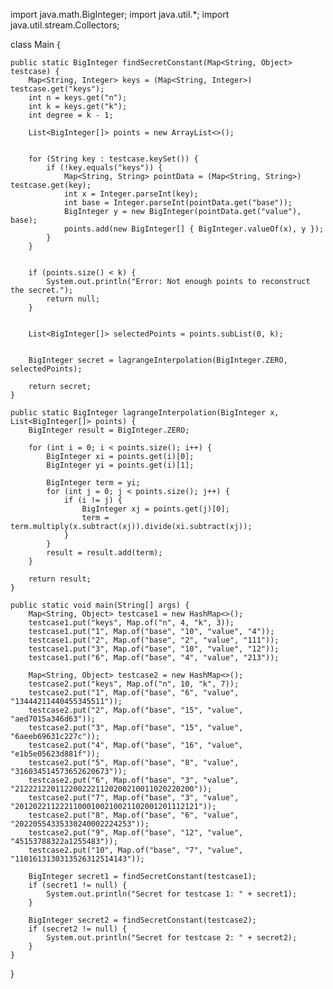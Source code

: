 import java.math.BigInteger;
import java.util.*;
import java.util.stream.Collectors;

class Main {

    public static BigInteger findSecretConstant(Map<String, Object> testcase) {
        Map<String, Integer> keys = (Map<String, Integer>) testcase.get("keys");
        int n = keys.get("n");
        int k = keys.get("k");
        int degree = k - 1;

        List<BigInteger[]> points = new ArrayList<>();

  
        for (String key : testcase.keySet()) {
            if (!key.equals("keys")) {
                Map<String, String> pointData = (Map<String, String>) testcase.get(key);
                int x = Integer.parseInt(key);
                int base = Integer.parseInt(pointData.get("base"));
                BigInteger y = new BigInteger(pointData.get("value"), base);
                points.add(new BigInteger[] { BigInteger.valueOf(x), y });
            }
        }

        
        if (points.size() < k) {
            System.out.println("Error: Not enough points to reconstruct the secret.");
            return null;
        }

  
        List<BigInteger[]> selectedPoints = points.subList(0, k);

      
        BigInteger secret = lagrangeInterpolation(BigInteger.ZERO, selectedPoints);

        return secret;
    }

    public static BigInteger lagrangeInterpolation(BigInteger x, List<BigInteger[]> points) {
        BigInteger result = BigInteger.ZERO;

        for (int i = 0; i < points.size(); i++) {
            BigInteger xi = points.get(i)[0];
            BigInteger yi = points.get(i)[1];

            BigInteger term = yi;
            for (int j = 0; j < points.size(); j++) {
                if (i != j) {
                    BigInteger xj = points.get(j)[0];
                    term = term.multiply(x.subtract(xj)).divide(xi.subtract(xj));
                }
            }
            result = result.add(term);
        }

        return result;
    }

    public static void main(String[] args) {
        Map<String, Object> testcase1 = new HashMap<>();
        testcase1.put("keys", Map.of("n", 4, "k", 3));
        testcase1.put("1", Map.of("base", "10", "value", "4"));
        testcase1.put("2", Map.of("base", "2", "value", "111"));
        testcase1.put("3", Map.of("base", "10", "value", "12"));
        testcase1.put("6", Map.of("base", "4", "value", "213"));

        Map<String, Object> testcase2 = new HashMap<>();
        testcase2.put("keys", Map.of("n", 10, "k", 7));
        testcase2.put("1", Map.of("base", "6", "value", "13444211440455345511"));
        testcase2.put("2", Map.of("base", "15", "value", "aed7015a346d63"));
        testcase2.put("3", Map.of("base", "15", "value", "6aeeb69631c227c"));
        testcase2.put("4", Map.of("base", "16", "value", "e1b5e05623d881f"));
        testcase2.put("5", Map.of("base", "8", "value", "316034514573652620673"));
        testcase2.put("6", Map.of("base", "3", "value", "2122212201122002221120200210011020220200"));
        testcase2.put("7", Map.of("base", "3", "value", "20120221122211000100210021102001201112121"));
        testcase2.put("8", Map.of("base", "6", "value", "20220554335330240002224253"));
        testcase2.put("9", Map.of("base", "12", "value", "45153788322a1255483"));
        testcase2.put("10", Map.of("base", "7", "value", "1101613130313526312514143"));

        BigInteger secret1 = findSecretConstant(testcase1);
        if (secret1 != null) {
            System.out.println("Secret for testcase 1: " + secret1);
        }

        BigInteger secret2 = findSecretConstant(testcase2);
        if (secret2 != null) {
            System.out.println("Secret for testcase 2: " + secret2);
        }
    }
}
